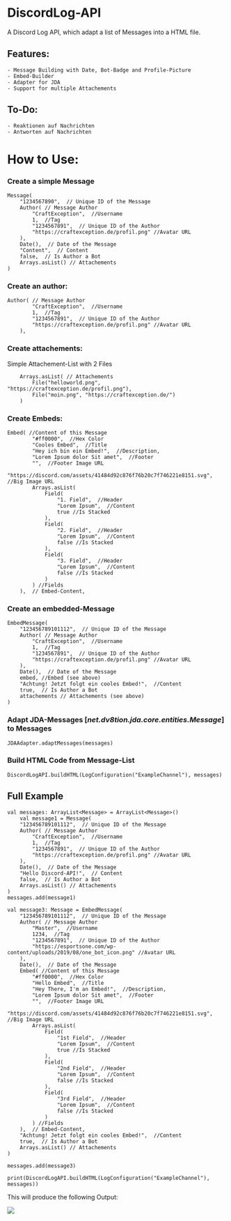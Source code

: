 # DiscordLog-API

A Discord Log API, which adapt a list of Messages into a HTML file.

## Features:
    - Message Building with Date, Bot-Badge and Profile-Picture
    - Embed-Builder
    - Adapter for JDA
    - Support for multiple Attachements

## To-Do:
    - Reaktionen auf Nachrichten
    - Antworten auf Nachrichten

# How to Use:
    
### Create a simple Message

    Message(
        "1234567890",  // Unique ID of the Message
        Author( // Message Author
            "CraftException",  //Username
            1,  //Tag
            "1234567891",  // Unique ID of the Author
            "https://craftexception.de/profil.png" //Avatar URL
        ),
        Date(),  // Date of the Message
        "Content",  // Content
        false,  // Is Author a Bot
        Arrays.asList() // Attachements
    )

### Create an author:

    Author( // Message Author
            "CraftException",  //Username
            1,  //Tag
            "1234567891",  // Unique ID of the Author
            "https://craftexception.de/profil.png" //Avatar URL
        ),

### Create attachements:

Simple Attachement-List with 2 Files

        Arrays.asList( // Attachements
            File("helloworld.png", "https://craftexception.de/profil.png"),
            File("moin.png", "https://craftexception.de/")
        )

### Create Embeds:

    Embed( //Content of this Message
            "#ff0000",  //Hex Color
            "Cooles Embed",  //Title
            "Hey ich bin ein Embed!",  //Description,
            "Lorem Ipsum dolor Sit amet",  //Footer
            "",  //Footer Image URL
            "https://discord.com/assets/41484d92c876f76b20c7f746221e8151.svg",  //Big Image URL
            Arrays.asList(
                Field(
                    "1. Field",  //Header
                    "Lorem Ipsum",  //Content
                    true //Is Stacked
                ),
                Field(
                    "2. Field",  //Header
                    "Lorem Ipsum",  //Content
                    false //Is Stacked
                ),
                Field(
                    "3. Field",  //Header
                    "Lorem Ipsum",  //Content
                    false //Is Stacked
                )
            ) //Fields
        ),  // Embed-Content,

### Create an embedded-Message

    EmbedMessage(
        "123456789101112",  // Unique ID of the Message
        Author( // Message Author
            "CraftException",  //Username
            1,  //Tag
            "1234567891",  // Unique ID of the Author
            "https://craftexception.de/profil.png" //Avatar URL
        ),
        Date(),  // Date of the Message
        embed, //Embed (see above)
        "Achtung! Jetzt folgt ein cooles Embed!",  //Content
        true,  // Is Author a Bot
        attachements // Attachements (see above)
    )

### Adapt JDA-Messages [_net.dv8tion.jda.core.entities.Message_] to Messages

    JDAAdapter.adaptMessages(messages)

### Build HTML Code from Message-List

    DiscordLogAPI.buildHTML(LogConfiguration("ExampleChannel"), messages)

## Full Example

    val messages: ArrayList<Message> = ArrayList<Message>()
        val message1 = Message(
        "123456789101112",  // Unique ID of the Message
        Author( // Message Author
            "CraftException",  //Username
            1,  //Tag
            "1234567891",  // Unique ID of the Author
            "https://craftexception.de/profil.png" //Avatar URL
        ),
        Date(),  // Date of the Message
        "Hello Discord-API!",  // Content
        false,  // Is Author a Bot
        Arrays.asList() // Attachements
    )
    messages.add(message1)

    val message3: Message = EmbedMessage(
        "123456789101112",  // Unique ID of the Message
        Author( // Message Author
            "Master",  //Username
            1234,  //Tag
            "1234567891",  // Unique ID of the Author
            "https://esportsone.com/wp-content/uploads/2019/08/one_bot_icon.png" //Avatar URL
        ),
        Date(),  // Date of the Message
        Embed( //Content of this Message
            "#ff0000",  //Hex Color
            "Hello Embed",  //Title
            "Hey There, I'm an Embed!",  //Description,
            "Lorem Ipsum dolor Sit amet",  //Footer
            "",  //Footer Image URL
            "https://discord.com/assets/41484d92c876f76b20c7f746221e8151.svg",  //Big Image URL
            Arrays.asList(
                Field(
                    "1st Field",  //Header
                    "Lorem Ipsum",  //Content
                    true //Is Stacked
                ),
                Field(
                    "2nd Field",  //Header
                    "Lorem Ipsum",  //Content
                    false //Is Stacked
                ),
                Field(
                    "3rd Field",  //Header
                    "Lorem Ipsum",  //Content
                    false //Is Stacked
                )
            ) //Fields
        ),  // Embed-Content,
        "Achtung! Jetzt folgt ein cooles Embed!",  //Content
        true,  // Is Author a Bot
        Arrays.asList() // Attachements
    )

    messages.add(message3)

    print(DiscordLogAPI.buildHTML(LogConfiguration("ExampleChannel"), messages))

This will produce the following Output:

<img src="https://i.imgur.com/iRNVZyn.png">
